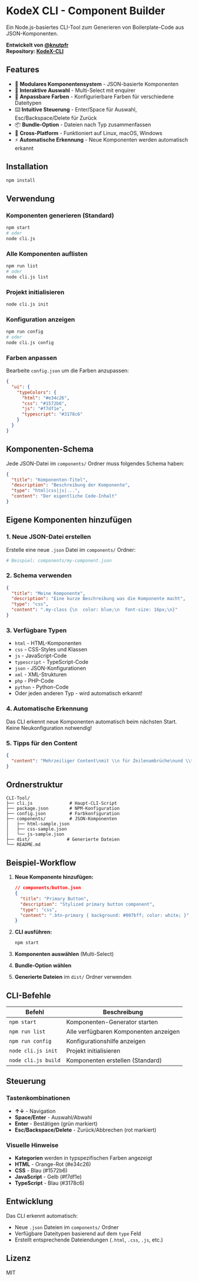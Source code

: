 # KodeX CLI - Component Builder

Ein Node.js-basiertes CLI-Tool zum Generieren von Boilerplate-Code aus JSON-Komponenten.

**Entwickelt von [@knutpfr](https://github.com/knutpfr)**  
**Repository: [KodeX-CLI](https://github.com/knutpfr/KodeX-CLI)**

## Features

- 🔧 **Modulares Komponentensystem** - JSON-basierte Komponenten
- 🎯 **Interaktive Auswahl** - Multi-Select mit enquirer
- 🎨 **Anpassbare Farben** - Konfigurierbare Farben für verschiedene Dateitypen
- ⌨️ **Intuitive Steuerung** - Enter/Space für Auswahl, Esc/Backspace/Delete für Zurück
- 📦 **Bundle-Option** - Dateien nach Typ zusammenfassen
- 🚀 **Cross-Platform** - Funktioniert auf Linux, macOS, Windows
- ⚡ **Automatische Erkennung** - Neue Komponenten werden automatisch erkannt

## Installation

```bash
npm install
```

## Verwendung

### Komponenten generieren (Standard)
```bash
npm start
# oder
node cli.js
```

### Alle Komponenten auflisten
```bash
npm run list
# oder
node cli.js list
```

### Projekt initialisieren
```bash
node cli.js init
```

### Konfiguration anzeigen
```bash
npm run config
# oder
node cli.js config
```

### Farben anpassen
Bearbeite `config.json` um die Farben anzupassen:
```json
{
  "ui": {
    "typeColors": {
      "html": "#e34c26",
      "css": "#1572b6", 
      "js": "#f7df1e",
      "typescript": "#3178c6"
    }
  }
}
```

## Komponenten-Schema

Jede JSON-Datei im `components/` Ordner muss folgendes Schema haben:

```json
{
  "title": "Komponenten-Titel",
  "description": "Beschreibung der Komponente",
  "type": "html|css|js|...",
  "content": "Der eigentliche Code-Inhalt"
}
```

## Eigene Komponenten hinzufügen

### 1. Neue JSON-Datei erstellen
Erstelle eine neue `.json` Datei im `components/` Ordner:

```bash
# Beispiel: components/my-component.json
```

### 2. Schema verwenden
```json
{
  "title": "Meine Komponente",
  "description": "Eine kurze Beschreibung was die Komponente macht",
  "type": "css",
  "content": ".my-class {\n  color: blue;\n  font-size: 16px;\n}"
}
```

### 3. Verfügbare Typen
- `html` - HTML-Komponenten
- `css` - CSS-Styles und Klassen
- `js` - JavaScript-Code
- `typescript` - TypeScript-Code
- `json` - JSON-Konfigurationen
- `xml` - XML-Strukturen
- `php` - PHP-Code
- `python` - Python-Code
- Oder jeden anderen Typ - wird automatisch erkannt!

### 4. Automatische Erkennung
Das CLI erkennt neue Komponenten automatisch beim nächsten Start. Keine Neukonfiguration notwendig!

### 5. Tipps für den Content
```json
{
  "content": "Mehrzeiliger Content\nmit \\n für Zeilenumbrüche\nund \\t für Tabs"
}
```

## Ordnerstruktur

```
CLI-Tool/
├── cli.js              # Haupt-CLI-Script
├── package.json        # NPM-Konfiguration
├── config.json         # Farbkonfiguration
├── components/         # JSON-Komponenten
│   ├── html-sample.json
│   ├── css-sample.json
│   └── js-sample.json
├── dist/              # Generierte Dateien
└── README.md
```

## Beispiel-Workflow

1. **Neue Komponente hinzufügen:**
   ```json
   // components/button.json
   {
     "title": "Primary Button",
     "description": "Stylized primary button component",
     "type": "css",
     "content": ".btn-primary { background: #007bff; color: white; }"
   }
   ```

2. **CLI ausführen:**
   ```bash
   npm start
   ```

3. **Komponenten auswählen** (Multi-Select)

4. **Bundle-Option wählen**

5. **Generierte Dateien** im `dist/` Ordner verwenden

## CLI-Befehle

| Befehl | Beschreibung |
|--------|-------------|
| `npm start` | Komponenten-Generator starten |
| `npm run list` | Alle verfügbaren Komponenten anzeigen |
| `npm run config` | Konfigurationshilfe anzeigen |
| `node cli.js init` | Projekt initialisieren |
| `node cli.js build` | Komponenten erstellen (Standard) |

## Steuerung

### Tastenkombinationen
- **↑↓** - Navigation
- **Space/Enter** - Auswahl/Abwahl
- **Enter** - Bestätigen (grün markiert)
- **Esc/Backspace/Delete** - Zurück/Abbrechen (rot markiert)

### Visuelle Hinweise
- **Kategorien** werden in typspezifischen Farben angezeigt
- **HTML** - Orange-Rot (#e34c26)
- **CSS** - Blau (#1572b6)
- **JavaScript** - Gelb (#f7df1e)
- **TypeScript** - Blau (#3178c6)

## Entwicklung

Das CLI erkennt automatisch:
- Neue `.json` Dateien im `components/` Ordner
- Verfügbare Dateitypen basierend auf dem `type` Feld
- Erstellt entsprechende Dateiendungen (`.html`, `.css`, `.js`, etc.)

## Lizenz

MIT